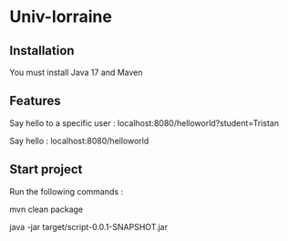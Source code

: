 # Univ-lorraine

## Installation 

You must install Java 17 and Maven

## Features 

Say hello to a specific user : localhost:8080/helloworld?student=Tristan

Say hello : localhost:8080/helloworld

## Start project

Run the following commands : 

mvn clean package

java -jar target/script-0.0.1-SNAPSHOT.jar